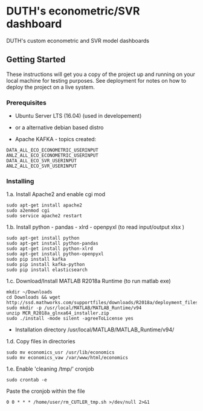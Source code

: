# DUTH's econometric/SVR dashboard

DUTH's custom econometric and SVR model dashboards

## Getting Started

These instructions will get you a copy of the project up and running on your local machine for testing purposes. See deployment for notes on how to deploy the project on a live system.

### Prerequisites

- Ubuntu Server LTS (16.04) (used in developement)
- or a alternative debian based distro

- Apache KAFKA - topics created:
```
DATA_ALL_ECO_ECONOMETRIC_USERINPUT
ANLZ_ALL_ECO_ECONOMETRIC_USERINPUT
DATA_ALL_ECO_SVR_USERINPUT
ANLZ_ALL_ECO_SVR_USERINPUT
```

### Installing

1.a. Install Apache2 and enable cgi mod
```
sudo apt-get install apache2
sudo a2enmod cgi
sudo service apache2 restart
```

1.b. Install python - pandas - xlrd - openpyxl (to read input/output xlsx )
```
sudo apt-get install python
sudo apt-get install python-pandas
sudo apt-get install python-xlrd
sudo apt-get install python-openpyxl
sudo pip install kafka
sudo pip install kafka-python
sudo pip install elasticsearch
```

1.c. Download/Install MATLAB R2018a Runtime (to run matlab exe)

```
mkdir ~/Downloads
cd Downloads && wget http://ssd.mathworks.com/supportfiles/downloads/R2018a/deployment_files/R2018a/installers/glnxa64/MCR_R2018a_glnxa64_installer.zip
sudo mkdir -p /usr/local/MATLAB/MATLAB_Runtime/v94
unzip MCR_R2018a_glnxa64_installer.zip
sudo ./install -mode silent -agreeToLicense yes
```

* Installation directory /usr/local/MATLAB/MATLAB_Runtime/v94/

1.d. Copy files in directories
```
sudo mv economics_usr /usr/lib/economics
sudo mv economics_vaw /var/www/html/economics
```

1.e. Enable 'cleaning /tmp/' cronjob

```
sudo crontab -e
```

Paste the cronjob within the file
```
0 0 * * * /home/user/rm_CUTLER_tmp.sh >/dev/null 2>&1
```
